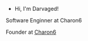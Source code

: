 - Hi, I'm Darvaged! 

Software Enginner at Charon6

Founder at <a href="https://charon6.com/" rel="nofollow">Charon6</a>

